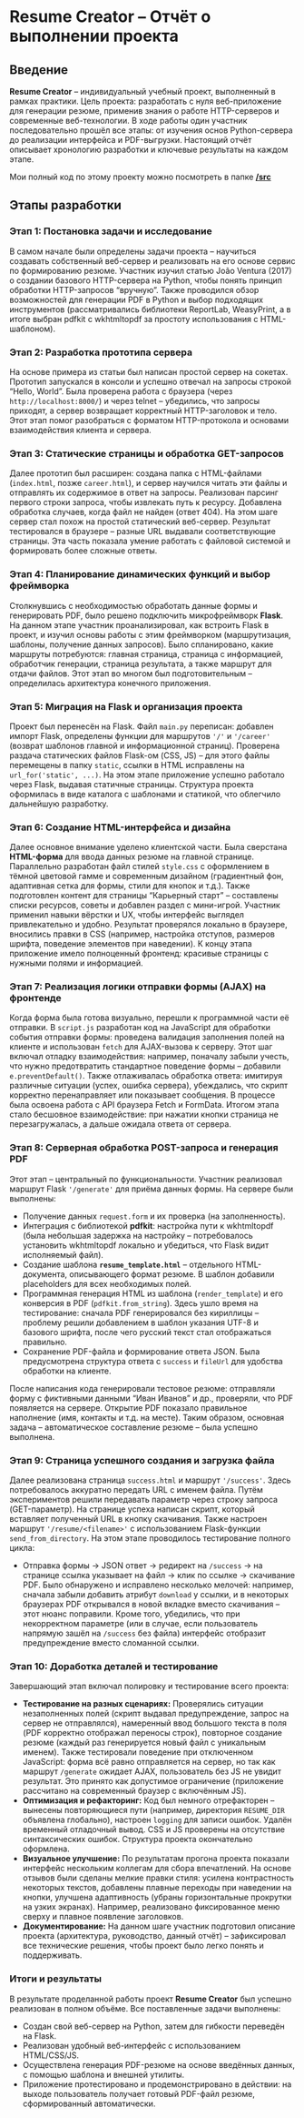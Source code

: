 # Resume Creator – Отчёт о выполнении проекта

## Введение

**Resume Creator** – индивидуальный учебный проект, выполненный в рамках практики. Цель проекта: разработать с нуля веб-приложение для генерации резюме, применив знания о работе HTTP-серверов и современные веб-технологии. В ходе работы один участник последовательно прошёл все этапы: от изучения основ Python-сервера до реализации интерфейса и PDF-выгрузки. Настоящий отчёт описывает хронологию разработки и ключевые результаты на каждом этапе.

Мои полный код по этому проекту можно посмотреть в папке **[/src](https://github.com/Half-dirty/practice-2025-1/blob/master/src/)**  

## Этапы разработки

### Этап 1: Постановка задачи и исследование
В самом начале были определены задачи проекта – научиться создавать собственный веб-сервер и реализовать на его основе сервис по формированию резюме. Участник изучил статью João Ventura (2017) о создании базового HTTP-сервера на Python, чтобы понять принцип обработки HTTP-запросов “вручную”. Также проводился обзор возможностей для генерации PDF в Python и выбор подходящих инструментов (рассматривались библиотеки ReportLab, WeasyPrint, а в итоге выбран pdfkit с wkhtmltopdf за простоту использования с HTML-шаблоном).

### Этап 2: Разработка прототипа сервера
На основе примера из статьи был написан простой сервер на сокетах. Прототип запускался в консоли и успешно отвечал на запросы строкой “Hello, World”. Была проверена работа с браузера (через `http://localhost:8000/`) и через telnet – убедились, что запросы приходят, а сервер возвращает корректный HTTP-заголовок и тело. Этот этап помог разобраться с форматом HTTP-протокола и основами взаимодействия клиента и сервера.

### Этап 3: Статические страницы и обработка GET-запросов
Далее прототип был расширен: создана папка с HTML-файлами (`index.html`, позже `career.html`), и сервер научился читать эти файлы и отправлять их содержимое в ответ на запросы. Реализован парсинг первого строки запроса, чтобы извлекать путь к ресурсу. Добавлена обработка случаев, когда файл не найден (ответ 404). На этом шаге сервер стал похож на простой статический веб-сервер. Результат тестировался в браузере – разные URL выдавали соответствующие страницы. Эта часть показала умение работать с файловой системой и формировать более сложные ответы.

### Этап 4: Планирование динамических функций и выбор фреймворка
Столкнувшись с необходимостью обработать данные формы и генерировать PDF, было решено подключить микрофреймворк **Flask**. На данном этапе участник проанализировал, как встроить Flask в проект, и изучил основы работы с этим фреймворком (маршрутизация, шаблоны, получение данных запросов). Было спланировано, какие маршруты потребуются: главная страница, страница с информацией, обработчик генерации, страница результата, а также маршрут для отдачи файлов. Этот этап во многом был подготовительным – определилась архитектура конечного приложения.

### Этап 5: Миграция на Flask и организация проекта
Проект был перенесён на Flask. Файл `main.py` переписан: добавлен импорт Flask, определены функции для маршрутов `'/'` и `'/career'` (возврат шаблонов главной и информационной страниц). Проверена раздача статических файлов Flask-ом (CSS, JS) – для этого файлы перемещены в папку `static`, ссылки в HTML исправлены на `url_for('static', ...)`. На этом этапе приложение успешно работало через Flask, выдавая статичные страницы. Структура проекта оформилась в виде каталога с шаблонами и статикой, что облегчило дальнейшую разработку.

### Этап 6: Создание HTML-интерфейса и дизайна
Далее основное внимание уделено клиентской части. Была сверстана **HTML-форма** для ввода данных резюме на главной странице. Параллельно разработан файл стилей `style.css` с оформлением в тёмной цветовой гамме и современным дизайном (градиентный фон, адаптивная сетка для формы, стили для кнопок и т.д.). Также подготовлен контент для страницы “Карьерный старт” – составлены списки ресурсов, советы и добавлен раздел с мини-игрой. Участник применил навыки вёрстки и UX, чтобы интерфейс выглядел привлекательно и удобно. Результат проверялся локально в браузере, вносились правки в CSS (например, настройка отступов, размеров шрифта, поведение элементов при наведении). К концу этапа приложение имело полноценный фронтенд: красивые страницы с нужными полями и информацией.

### Этап 7: Реализация логики отправки формы (AJAX) на фронтенде
Когда форма была готова визуально, перешли к программной части её отправки. В `script.js` разработан код на JavaScript для обработки события отправки формы: проведена валидация заполнения полей на клиенте и использован `fetch` для AJAX-вызова к серверу. Этот шаг включал отладку взаимодействия: например, поначалу забыли учесть, что нужно предотвратить стандартное поведение формы – добавили `e.preventDefault()`. Также отлаживалась обработка ответа: имитируя различные ситуации (успех, ошибка сервера), убеждались, что скрипт корректно перенаправляет или показывает сообщения. В процессе была освоена работа с API браузера Fetch и FormData. Итогом этапа стало бесшовное взаимодействие: при нажатии кнопки страница не перезагружалась, а дальше ожидала ответа от сервера.

### Этап 8: Серверная обработка POST-запроса и генерация PDF
Этот этап – центральный по функциональности. Участник реализовал маршрут Flask `'/generate'` для приёма данных формы. На сервере были выполнены:
- Получение данных `request.form` и их проверка (на заполненность).
- Интеграция с библиотекой **pdfkit**: настройка пути к wkhtmltopdf (была небольшая задержка на настройку – потребовалось установить wkhtmltopdf локально и убедиться, что Flask видит исполняемый файл).
- Создание шаблона **`resume_template.html`** – отдельного HTML-документа, описывающего формат резюме. В шаблон добавили placeholders для всех необходимых полей.
- Программная генерация HTML из шаблона (`render_template`) и его конверсия в PDF (`pdfkit.from_string`). Здесь ушло время на тестирование: сначала PDF генерировался без кириллицы – проблему решили добавлением в шаблон указания UTF-8 и базового шрифта, после чего русский текст стал отображаться правильно.
- Сохранение PDF-файла и формирование ответа JSON. Была предусмотрена структура ответа с `success` и `fileUrl` для удобства обработки на клиенте.

После написания кода генерировали тестовое резюме: отправляли форму с фиктивными данными “Иван Иванов” и др., проверяли, что PDF появляется на сервере. Открытие PDF показало правильное наполнение (имя, контакты и т.д. на месте). Таким образом, основная задача – автоматическое составление резюме – была успешно выполнена.

### Этап 9: Страница успешного создания и загрузка файла
Далее реализована страница `success.html` и маршрут `'/success'`. Здесь потребовалось аккуратно передать URL с именем файла. Путём экспериментов решили передавать параметр через строку запроса (GET-параметр). На странице успеха написан скрипт, который вставляет полученный URL в кнопку скачивания. Также настроен маршрут `'/resume/<filename>'` с использованием Flask-функции `send_from_directory`. На этом этапе проводилось тестирование полного цикла:
- Отправка формы -> JSON ответ -> редирект на `/success` -> на странице ссылка указывает на файл -> клик по ссылке -> скачивание PDF.
Было обнаружено и исправлено несколько мелочей: например, сначала забыли добавить атрибут `download` у ссылки, и в некоторых браузерах PDF открывался в новой вкладке вместо скачивания – этот нюанс поправили. Кроме того, убедились, что при некорректном параметре (или в случае, если пользователь напрямую зашёл на `/success` без файла) интерфейс отобразит предупреждение вместо сломанной ссылки.

### Этап 10: Доработка деталей и тестирование
Завершающий этап включал полировку и тестирование всего проекта:
- **Тестирование на разных сценариях:** Проверялись ситуации незаполненных полей (скрипт выдавал предупреждение, запрос на сервер не отправлялся), намеренный ввод большого текста в поля (PDF корректно отображал переносы строк), повторное создание резюме (каждый раз генерируется новый файл с уникальным именем). Также тестировали поведение при отключенном JavaScript: форма всё равно отправляется на сервер, но так как маршрут `/generate` ожидает AJAX, пользователь без JS не увидит результат. Это принято как допустимое ограничение (приложение рассчитано на современный браузер с включённым JS).
- **Оптимизация и рефакторинг:** Код был немного отрефакторен – вынесены повторяющиеся пути (например, директория `RESUME_DIR` объявлена глобально), настроен `logging` для записи ошибок. Удалён временный отладочный вывод. CSS и JS проверены на отсутствие синтаксических ошибок. Структура проекта окончательно оформлена.
- **Визуальное улучшение:** По результатам прогона проекта показали интерфейс нескольким коллегам для сбора впечатлений. На основе отзывов были сделаны мелкие правки стиля: усилена контрастность некоторых текстов, добавлены плавные переходы при наведении на кнопки, улучшена адаптивность (убраны горизонтальные прокрутки на узких экранах). Например, реализовано фиксированное меню сверху и плавное появление заголовков.
- **Документирование:** На данном шаге участник подготовил описание проекта (архитектура, руководство, данный отчёт) – зафиксировал все технические решения, чтобы проект было легко понять и поддерживать.

### Итоги и результаты

В результате проделанной работы проект **Resume Creator** был успешно реализован в полном объёме. Все поставленные задачи выполнены:
- Создан свой веб-сервер на Python, затем для гибкости переведён на Flask.
- Реализован удобный веб-интерфейс с использованием HTML/CSS/JS.
- Осуществлена генерация PDF-резюме на основе введённых данных, с помощью шаблона и внешней утилиты.
- Приложение протестировано и продемонстрировано в действии: на выходе пользователь получает готовый PDF-файл резюме, сформированный автоматически.
